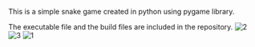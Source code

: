 This is a simple snake game created in python using pygame library.

The executable file and the build files are included in the repository.
![2](https://github.com/k8wi/Snake-game/assets/95972832/0b97db00-298d-4a21-b7d8-df2fc4d0a236)
![3](https://github.com/k8wi/Snake-game/assets/95972832/e2755160-b266-48c0-98ce-832a820259a6)
![1](https://github.com/k8wi/Snake-game/assets/95972832/8ec449b7-79b2-4295-833e-01ac0a7ef0d0)
